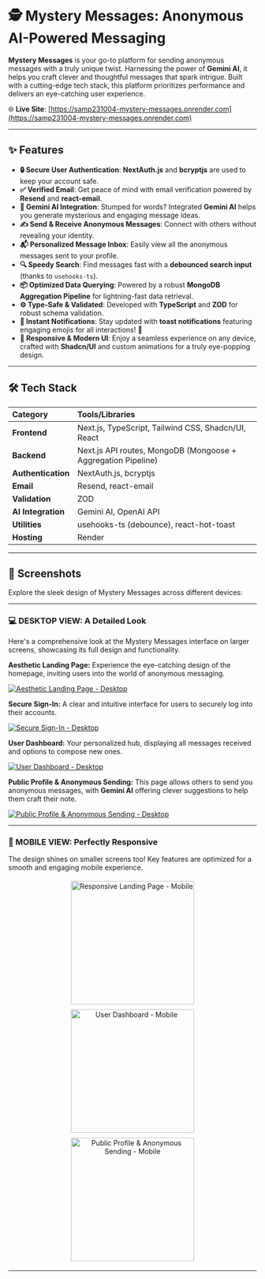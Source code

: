 # 🕵️ Mystery Messages: Anonymous AI-Powered Messaging

**Mystery Messages** is your go-to platform for sending anonymous messages with a truly unique twist. Harnessing the power of **Gemini AI**, it helps you craft clever and thoughtful messages that spark intrigue. Built with a cutting-edge tech stack, this platform prioritizes performance and delivers an eye-catching user experience.

🌐 **Live Site**: [https://samp231004-mystery-messages.onrender.com](https://samp231004-mystery-messages.onrender.com)

---

## ✨ Features

* **🔒 Secure User Authentication**: **NextAuth.js** and **bcryptjs** are used to keep your account safe.
* **✅ Verified Email**: Get peace of mind with email verification powered by **Resend** and **react-email**.
* **🤖 Gemini AI Integration**: Stumped for words? Integrated **Gemini AI** helps you generate mysterious and engaging message ideas.
* **✍️ Send & Receive Anonymous Messages**: Connect with others without revealing your identity.
* **📬 Personalized Message Inbox**: Easily view all the anonymous messages sent to your profile.
* **🔍 Speedy Search**: Find messages fast with a **debounced search input** (thanks to `usehooks-ts`).
* **📦 Optimized Data Querying**: Powered by a robust **MongoDB Aggregation Pipeline** for lightning-fast data retrieval.
* **⚙️ Type-Safe & Validated**: Developed with **TypeScript** and **ZOD** for robust schema validation.
* **💬 Instant Notifications**: Stay updated with **toast notifications** featuring engaging emojis for all interactions! 🚀
* **🌈 Responsive & Modern UI**: Enjoy a seamless experience on any device, crafted with **Shadcn/UI** and custom animations for a truly eye-popping design.

---

## 🛠️ Tech Stack

| Category           | Tools/Libraries                                           |
| :----------------- | :-------------------------------------------------------- |
| **Frontend** | Next.js, TypeScript, Tailwind CSS, Shadcn/UI, React       |
| **Backend** | Next.js API routes, MongoDB (Mongoose + Aggregation Pipeline) |
| **Authentication** | NextAuth.js, bcryptjs                                     |
| **Email** | Resend, react-email                                       |
| **Validation** | ZOD                                                       |
| **AI Integration** | Gemini AI, OpenAI API                                     |
| **Utilities** | usehooks-ts (debounce), react-hot-toast                   |
| **Hosting** | Render                                                    |

---

## 📸 Screenshots

Explore the sleek design of Mystery Messages across different devices:

---

### 💻 DESKTOP VIEW: A Detailed Look

Here's a comprehensive look at the Mystery Messages interface on larger screens, showcasing its full design and functionality.

**Aesthetic Landing Page:** Experience the eye-catching design of the homepage, inviting users into the world of anonymous messaging.

[![Aesthetic Landing Page - Desktop](ScreenShots/SS_1.png)](ScreenShots/SS_1.png)

**Secure Sign-In:** A clear and intuitive interface for users to securely log into their accounts.

[![Secure Sign-In - Desktop](ScreenShots/SS_2.png)](ScreenShots/SS_2.png)

**User Dashboard:** Your personalized hub, displaying all messages received and options to compose new ones.

[![User Dashboard - Desktop](ScreenShots/SS_3.png)](ScreenShots/SS_3.png)

**Public Profile & Anonymous Sending:** This page allows others to send you anonymous messages, with **Gemini AI** offering clever suggestions to help them craft their note.

[![Public Profile & Anonymous Sending - Desktop](ScreenShots/SS_4.png)](ScreenShots/SS_4.png)

---

### 📱 MOBILE VIEW: Perfectly Responsive

The design shines on smaller screens too! Key features are optimized for a smooth and engaging mobile experience.

<p align="center">
  <img src="ScreenShots/SS_5.png" alt="Responsive Landing Page - Mobile" width="250" style="padding: 5px;">
  <img src="ScreenShots/SS_6.png" alt="User Dashboard - Mobile" width="250" style="padding: 5px;">
  <img src="ScreenShots/SS_7.png" alt="Public Profile & Anonymous Sending - Mobile" width="250" style="padding: 5px;">
</p>

---